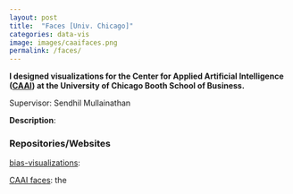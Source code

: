 ```yaml
---
layout: post
title:  "Faces [Univ. Chicago]"
categories: data-vis
image: images/caaifaces.png
permalink: /faces/
---
```


**I designed visualizations for the Center for Applied Artificial Intelligence ([CAAI](https://www.chicagobooth.edu/research/center-for-applied-artificial-intelligence)) at the University of Chicago Booth School of Business.**

Supervisor: Sendhil Mullainathan

**Description**: 


### Repositories/Websites
[bias-visualizations](https://github.com/kawilliams/bias-visualizations): 

 
[CAAI faces](https://www.caaifaces.org): the 
